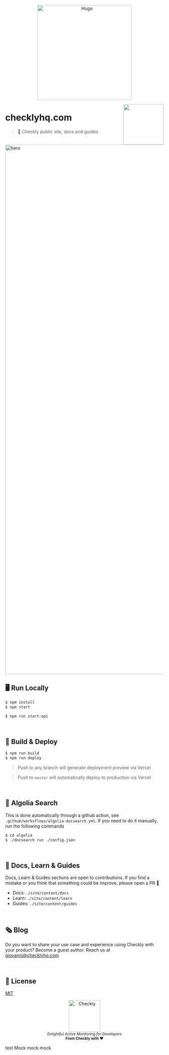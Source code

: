<p align="center">
  <img width="300px" src="https://user-images.githubusercontent.com/3258966/126023435-08f98795-da74-48e5-91f8-a3d8c714b5b9.png" alt="Hugo" />
</p>

<p>
  <img height="128" src="https://www.checklyhq.com/images/footer-logo.svg" align="right" />
  <h1>checklyhq.com</h1>
</p>


> 🦝 Checkly public site, docs and guides

<img width="1676" alt="hero" src="https://user-images.githubusercontent.com/3258966/126023413-a69448d5-00ec-4161-aad6-99047b0aea97.png">


<br>

## 🖥 Run Locally

```bash
$ npm install
$ npm start

$ npm run start:api
```

<br>

## 🚢 Build & Deploy

```bash
$ npm run build
$ npm run deploy
```


> Push to any branch will generate deployment preview via Vercel

> Push to `master` will automatically deploy to production via Vercel

<br>

## 🔎 Algolia Search

This is done automatically through a github action, see `.github/worksflows/algolia-docsearch.yml`.
If you need to do it manually, run the following commands

```bash
$ cd algolia
$ ./docsearch run ./config.json
```

<br>

## 💪 Docs, Learn & Guides

Docs, Learn & Guides sections are open to contributions. If you find a mistake or you think that something could be improve, please open a PR 🙂

- Docs: `./site/content/docs`
- Learn: `./site/content/learn`
- Guides: `./site/content/guides`

<br>

## 🗞 Blog

Do you want to share your use case and experience using Checkly with your product? Become a guest author. Reach us at [giovanni@checklyhq.com](mailto:giovanni@checklyhq.com)

<br>

## 📄 License

[MIT](https://github.com/checkly/jamstack-deploy/blob/master/LICENSE)


<p align="center">
  <a href="https://checklyhq.com?utm_source=github&utm_medium=sponsor-logo-github&utm_campaign=headless-recorder" target="_blank">
  <img width="100px" src="https://www.checklyhq.com/images/text_racoon_logo.svg" alt="Checkly" />
  </a>
  <br />
  <i><sub>Delightful Active Monitoring for Developers</sub></i>
  <br>
  <b><sub>From Checkly with ♥️</sub></b>
<p>
test
Mock mock
mock
